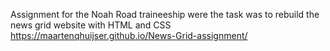 Assignment for the Noah Road traineeship were the task was to rebuild the news grid website with HTML and CSS
https://maartenqhuijser.github.io/News-Grid-assignment/
